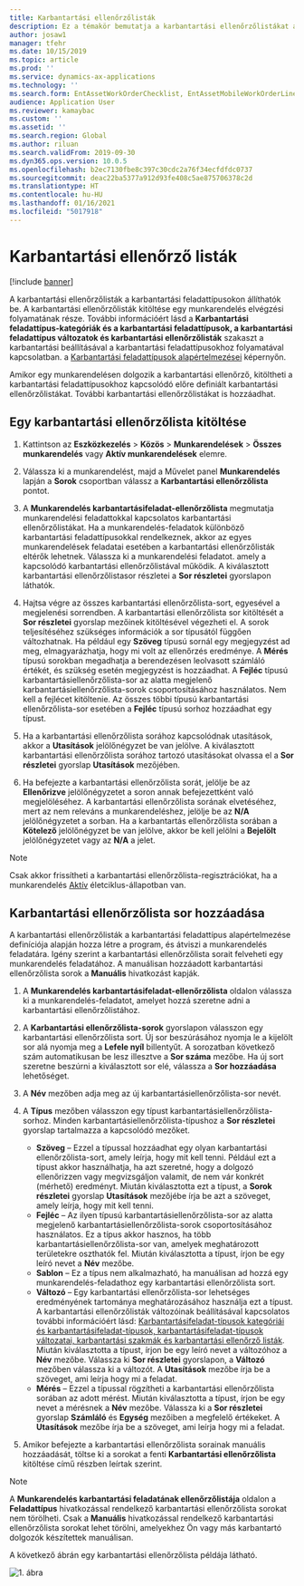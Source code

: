 ```yaml
---
title: Karbantartási ellenőrzőlisták
description: Ez a témakör bemutatja a karbantartási ellenőrzőlistákat az Eszközkezelés modulban.
author: josaw1
manager: tfehr
ms.date: 10/15/2019
ms.topic: article
ms.prod: ''
ms.service: dynamics-ax-applications
ms.technology: ''
ms.search.form: EntAssetWorkOrderChecklist, EntAssetMobileWorkOrderLineChecklistDetails
audience: Application User
ms.reviewer: kamaybac
ms.custom: ''
ms.assetid: ''
ms.search.region: Global
ms.author: riluan
ms.search.validFrom: 2019-09-30
ms.dyn365.ops.version: 10.0.5
ms.openlocfilehash: b2ec7130fbe8c397c30cdc2a76f34ecfdfdc0737
ms.sourcegitcommit: deac22ba5377a912d93fe408c5ae875706378c2d
ms.translationtype: HT
ms.contentlocale: hu-HU
ms.lasthandoff: 01/16/2021
ms.locfileid: "5017918"
---
```

# <a name="maintenance-checklists"></a>Karbantartási ellenőrző listák

[!include [banner](../../includes/banner.md)]



A karbantartási ellenőrzőlisták a karbantartási feladattípusokon állíthatók be. A karbantartási ellenőrzőlisták kitöltése egy munkarendelés elvégzési folyamatának része. További információért lásd a **Karbantartási feladattípus-kategóriák és a karbantartási feladattípusok, a karbantartási feladattípus változatok és karbantartási ellenőrzőlisták** szakaszt a karbantartási beállításával a karbantartási feladattípusokhoz folyamatával kapcsolatban. a [Karbantartási feladattípusok alapértelmezései](../setup-for-work-orders/job-groups-and-job-types-variants-trades-and-checklists.md) képernyőn.

Amikor egy munkarendelésen dolgozik a karbantartási ellenőrző, kitöltheti a karbantartási feladattípusokhoz kapcsolódó előre definiált karbantartási ellenőrzőlistákat. További karbantartási ellenőrzőlistákat is hozzáadhat.


## <a name="fill-in-a-maintenance-checklist"></a>Egy karbantartási ellenőrzőlista kitöltése

1. Kattintson az **Eszközkezelés** > **Közös** > **Munkarendelések** > **Összes munkarendelés** vagy **Aktív munkarendelések** elemre.

2. Válassza ki a munkarendelést, majd a Művelet panel **Munkarendelés** lapján a **Sorok** csoportban válassz a **Karbantartási ellenőrzőlista** pontot.

3. A **Munkarendelés karbantartásifeladat-ellenőrzőlista** megmutatja munkarendelési feladattokkal kapcsolatos karbantartási ellenőrzőlistákat. Ha a munkarendelés-feladatok különböző karbantartási feladattípusokkal rendelkeznek, akkor az egyes munkarendelések feladatai esetében a karbantartási ellenőrzőlisták eltérők lehetnek. Válassza ki a munkarendelési feladatot. amely a kapcsolódó karbantartási ellenőrzőlistával működik. A kiválasztott karbantartási ellenőrzőlistasor részletei a **Sor részletei** gyorslapon láthatók.

4. Hajtsa végre az összes karbantartási ellenőrzőlista-sort, egyesével a megjelenési sorrendben. A karbantartási ellenőrzőlista sor kitöltését a **Sor részletei** gyorslap mezőinek kitöltésével végezheti el. A sorok teljesítéséhez szükséges információk a sor típusától függően változhatnak. Ha például egy **Szöveg** típusú sornál egy megjegyzést ad meg, elmagyarázhatja, hogy mi volt az ellenőrzés eredménye. A **Mérés** típusú sorokban megadhatja a berendezésen leolvasott számláló értékét, és szükség esetén megjegyzést is hozzáadhat. A **Fejléc** típusú karbantartásiellenőrzőlista-sor az alatta megjelenő karbantartásiellenőrzőlista-sorok csoportosításához használatos. Nem kell a fejlécet kitöltenie. Az összes többi típusú karbantartási ellenőrzőlista-sor esetében a **Fejléc** típusú sorhoz hozzáadhat egy típust.

5. Ha a karbantartási ellenőrzőlista sorához kapcsolódnak utasítások, akkor a **Utasítások** jelölőnégyzet be van jelölve. A kiválasztott karbantartási ellenőrzőlista sorához tartozó utasításokat olvassa el a **Sor részletei** gyorslap **Utasítások** mezőjében.

6. Ha befejezte a karbantartási ellenőrzőlista sorát, jelölje be az **Ellenőrizve** jelölőnégyzetet a soron annak befejezettként való megjelöléséhez. A karbantartási ellenőrzőlista sorának elvetéséhez, mert az nem releváns a munkarendeléshez, jelölje be az **N/A** jelölőnégyzetet a sorban. Ha a karbantartás ellenőrzőlista sorában a **Kötelező** jelölőnégyzet be van jelölve, akkor be kell jelölni a **Bejelölt** jelölőnégyzetet vagy az **N/A** a jelet.

>[!NOTE]
>Csak akkor frissítheti a karbantartási ellenőrzőlista-regisztrációkat, ha a munkarendelés [Aktív](../setup-for-work-orders/work-order-lifecycle-states.md) életciklus-állapotban van.  


## <a name="add-a-maintenance-checklist-line"></a>Karbantartási ellenőrzőlista sor hozzáadása

A karbantartási ellenőrzőlisták a karbantartási feladattípus alapértelmezése definíciója alapján hozza létre a program, és átviszi a munkarendelés feladatára. Igény szerint a karbantartási ellenőrzőlista sorait felveheti egy munkarendelés feladatához. A manuálisan hozzáadott karbantartási ellenőrzőlista sorok a **Manuális** hivatkozást kapják.

1. A **Munkarendelés karbantartásifeladat-ellenőrzőlista** oldalon válassza ki a munkarendelés-feladatot, amelyet hozzá szeretne adni a karbantartási ellenőrzőlistához.

2. A **Karbantartási ellenőrzőlista-sorok** gyorslapon válasszon egy karbantartási ellenőrzőlista sort. Új sor beszúrásához nyomja le a kijelölt sor alá nyomja meg a **Lefele nyíl** billentyűt. A sorozatban következő szám automatikusan be lesz illesztve a **Sor száma** mezőbe. Ha új sort szeretne beszúrni a kiválasztott sor elé, válassza a **Sor hozzáadása** lehetőséget. 

3. A **Név** mezőben adja meg az új karbantartásiellenőrzőlista-sor nevét.

4. A **Típus** mezőben válasszon egy típust karbantartásiellenőrzőlista-sorhoz. Minden karbantartásiellenőrzőlista-típushoz a **Sor részletei** gyorslap tartalmazza a kapcsolódó mezőket.
    - **Szöveg** – Ezzel a típussal hozzáadhat egy olyan karbantartási ellenőrzőlista-sort, amely leírja, hogy mit kell tenni. Például ezt a típust akkor használhatja, ha azt szeretné, hogy a dolgozó ellenőrizzen vagy megvizsgáljon valamit, de nem vár konkrét (mérhető) eredményt. Miután kiválasztotta ezt a típust, a **Sorok részletei** gyorslap **Utasítások** mezőjébe írja be azt a szöveget, amely leírja, hogy mit kell tenni.
    - **Fejléc** – Az ilyen típusú karbantartásiellenőrzőlista-sor az alatta megjelenő karbantartásiellenőrzőlista-sorok csoportosításához használatos. Ez a típus akkor hasznos, ha több karbantartásiellenőrzőlista-sor van, amelyek meghatározott területekre oszthatók fel. Miután kiválasztotta a típust, írjon be egy leíró nevet a **Név** mezőbe.
    - **Sablon** – Ez a típus nem alkalmazható, ha manuálisan ad hozzá egy munkarendelés-feladathoz egy karbantartási ellenőrzőlista sort.  
    - **Változó** – Egy karbantartási ellenőrzőlista-sor lehetséges eredményének tartománya meghatározásához használja ezt a típust. A karbantartási ellenőrzőlisták változóinak beállításával kapcsolatos további információért lásd: [Karbantartásifeladat-típusok kategóriái és karbantartásifeladat-típusok, karbantartásifeladat-típusok változatai, karbantartási szakmák és karbantartási ellenőrző listák](../setup-for-work-orders/job-groups-and-job-types-variants-trades-and-checklists.md). Miután kiválasztotta a típust, írjon be egy leíró nevet a változóhoz a **Név** mezőbe. Válassza ki **Sor részletei** gyorslapon, a **Változó** mezőben válassza ki a változót. A **Utasítások** mezőbe írja be a szöveget, ami leírja hogy mi a feladat.
    - **Mérés** – Ezzel a típussal rögzítheti a karbantartási ellenőrzőlista sorában az adott mérést. Miután kiválasztotta a típust, írjon be egy nevet a mérésnek a **Név** mezőbe. Válassza ki a **Sor részletei** gyorslap **Számláló** és **Egység** mezőiben a megfelelő értékeket. A **Utasítások** mezőbe írja be a szöveget, ami leírja hogy mi a feladat.

5. Amikor befejezte a karbantartási ellenőrzőlista sorainak manuális hozzáadását, töltse ki a sorokat a fenti **Karbantartási ellenőrzőlista** kitöltése című részben leírtak szerint.

>[!NOTE]
>A **Munkarendelés karbantartási feladatának ellenőrzőlistája** oldalon a **Feladattípus** hivatkozással rendelkező karbantartási ellenőrzőlista sorokat nem törölheti. Csak a **Manuális** hivatkozással rendelkező karbantartási ellenőrzőlista sorokat lehet törölni, amelyekhez Ön vagy más karbantartó dolgozók készítettek manuálisan.

A következő ábrán egy karbantartási ellenőrzőlista példája látható.

![1. ábra](media/14-work-orders.png)

